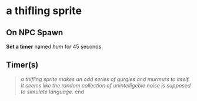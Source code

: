 # a thifling sprite


## On NPC Spawn

**Set a timer** named *hum* for 45 seconds


## Timer(s)

>*a thifling sprite makes an odd series of gurgles and murmurs to itself.  It seems like the random collection of unintelligeble noise is supposed to simulate language.*
end